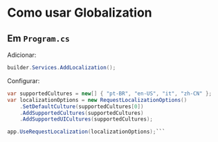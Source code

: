 
# Como usar Globalization

## Em `Program.cs`

Adicionar:
```csharp 
builder.Services.AddLocalization();
```

Configurar:
``` csharp
var supportedCultures = new[] { "pt-BR", "en-US", "it", "zh-CN" };
var localizationOptions = new RequestLocalizationOptions()
    .SetDefaultCulture(supportedCultures[0])
    .AddSupportedCultures(supportedCultures)
    .AddSupportedUICultures(supportedCultures);

app.UseRequestLocalization(localizationOptions);```


